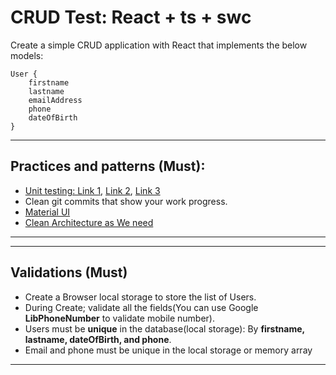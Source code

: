 # CRUD Test: React + ts + swc

Create a simple CRUD application with React that implements the below models:

```
User {
    firstname
    lastname
    emailAddress
    phone
    dateOfBirth
}
```

---

## Practices and patterns (Must):

- [Unit testing: Link 1](https://en.wikipedia.org/wiki/Unit_testing), [Link 2](https://www.testim.io/blog/node-js-unit-testing-get-started-quickly-with-examples/), [Link 3](https://www.lambdatest.com/learning-hub/nodejs-unit-testing)
- Clean git commits that show your work progress.
- [Material UI](https://mui.com/material-ui/getting-started/)
- [Clean Architecture as We need](https://github.com/bluewave-labs/verifywise/blob/master/Clean_Architecture.md#clean-architecture)

---

---

## Validations (Must)

- Create a Browser local storage to store the list of Users.
- During Create; validate all the fields(You can use Google **LibPhoneNumber** to validate mobile number).
- Users must be **unique** in the database(local storage): By **firstname, lastname, dateOfBirth, and phone**.
- Email and phone must be unique in the local storage or memory array

---
